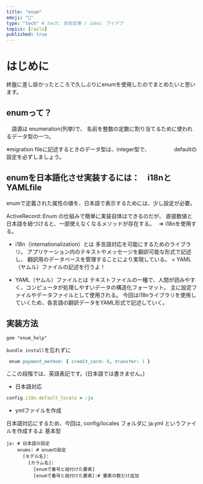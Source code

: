 ```yaml
---
title: "enum"
emoji: "🍣"
type: "tech" # tech: 技術記事 / idea: アイデア
topics: [rails]
published: true
---
```


# はじめに
終盤に差し掛かったところで久しぶりにenumを使用したのでまとめたいと思います。

## enumって？
　語源は enumeration(列挙)で、
名前を整数の定数に割り当てるために使われるデータ型の一つ。

※migration fileに記述するときのデータ型は、integer型で、
　　　　 defaultの設定を必ずしましょう。
　　　　 
## enumを日本語化させ実装するには：　i18nとYAMLfile

enumで定義された属性の値を、日本語で表示するためには、少し設定が必要。

ActiveRecord::Enum の仕組みで簡単に実装自体はできるのだが、
直接数値と日本語を紐づけると、一部使えなくなるメソッドが存在する。　
=> i18nを使用する。

* i18n（internationalization）とは
多言語対応を可能にするためのライブラリ。
アプリケーション内のテキストやメッセージを翻訳可能な形式で記述し、
翻訳用のデータベースを管理することにより実現している。
= YAML（ヤムル）ファイルの記述を行うよ！

* YAML（ヤムル）ファイルとは
テキストファイルの一種で、人間が読みやすく、コンピュータが処理しやすいデータの構造化フォーマット。
主に設定ファイルやデータファイルとして使用される。
今回はi18nライブラリを使用していくため、各言語の翻訳データをYAML形式で記述していく。

## 実装方法
```html:Gemfile
gem "enum_help"
```
`bundle install`を忘れずに

```html:order.rb
 enum payment_method: { credit_card: 0, transfer: 1 }
```
ここの段階では、英語表記です。(日本語では書きません。)

* 日本語対応
```html:config/application.rb
config.i18n.default_locale = :ja 
```

* ymlファイルを作成

日本語対応にするため、今回は, config/locales フォルダに ja.yml というファイルを作成するよ
基本型
```
ja: # 日本語の設定
    enums: # enumの設定
      [モデル名]:
        [カラム名]:
          [enumで番号と紐付けた要素]
          [enumで番号と紐付けた要素]:# 要素の数だけ追加

```



